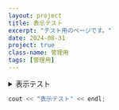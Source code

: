 ```yaml
---
layout: project
title: 表示テスト
excerpt: "テスト用のページです。"
date: 2024-08-31
project: true
class-name: 管理用
tags: [管理用]
---
```


<details>
  <summary>表示テスト</summary>
  <p>
    表示テスト
  </p>
  
~~~c++
cout << "表示テスト" << endl;
~~~

</details>

  
~~~c++
cout << "表示テスト" << endl;
~~~

